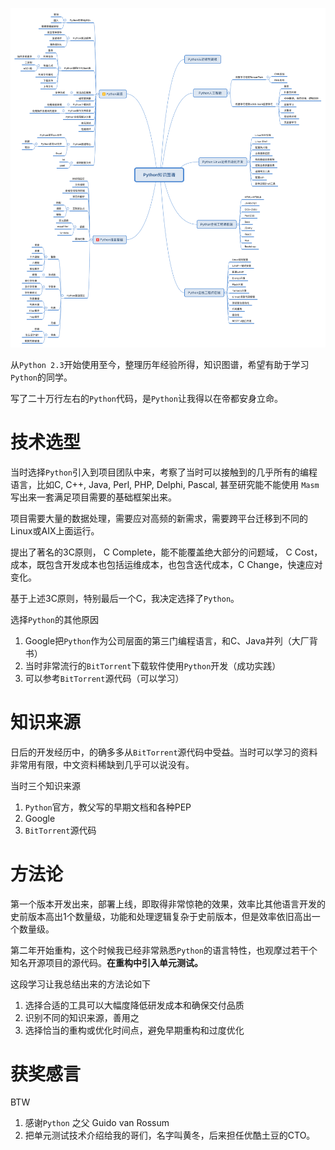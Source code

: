 ![Python知识图谱.jpg](./思维导图/Python知识图谱.svg)

从`Python 2.3`开始使用至今，整理历年经验所得，知识图谱，希望有助于学习`Python`的同学。

写了二十万行左右的`Python`代码，是`Python`让我得以在帝都安身立命。

# 技术选型

当时选择`Python`引入到项目团队中来，考察了当时可以接触到的几乎所有的编程语言，比如C, C++, Java, Perl, PHP, Delphi, Pascal, 甚至研究能不能使用 `Masm` 写出来一套满足项目需要的基础框架出来。

项目需要大量的数据处理，需要应对高频的新需求，需要跨平台迁移到不同的Linux或AIX上面运行。

提出了著名的3C原则， C Complete，能不能覆盖绝大部分的问题域， C Cost，成本，既包含开发成本也包括运维成本，也包含迭代成本，C Change，快速应对变化。

基于上述3C原则，特别最后一个C，我决定选择了`Python`。

选择`Python`的其他原因

1. Google把`Python`作为公司层面的第三门编程语言，和C、Java并列（大厂背书）
2. 当时非常流行的`BitTorrent`下载软件使用`Python`开发（成功实践）
3. 可以参考`BitTorrent`源代码（可以学习）

# 知识来源

日后的开发经历中，的确多多从`BitTorrent`源代码中受益。当时可以学习的资料非常用有限，中文资料稀缺到几乎可以说没有。

当时三个知识来源

1. `Python`官方，教父写的早期文档和各种PEP
2. Google
3. `BitTorrent`源代码

# 方法论

第一个版本开发出来，部署上线，即取得非常惊艳的效果，效率比其他语言开发的史前版本高出1个数量级，功能和处理逻辑复杂于史前版本，但是效率依旧高出一个数量级。

第二年开始重构，这个时候我已经非常熟悉`Python`的语言特性，也观摩过若干个知名开源项目的源代码。**在重构中引入单元测试。**

这段学习让我总结出来的方法论如下

1. 选择合适的工具可以大幅度降低研发成本和确保交付品质
2. 识别不同的知识来源，善用之
3. 选择恰当的重构或优化时间点，避免早期重构和过度优化

# 获奖感言

BTW

1. 感谢`Python` 之父 Guido van Rossum
2. 把单元测试技术介绍给我的哥们，名字叫黄冬，后来担任优酷土豆的CTO。
